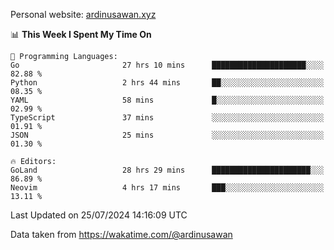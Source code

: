 Personal website: [ardinusawan.xyz](https://ardinusawan.xyz)

<!--START_SECTION:waka-->
📊 **This Week I Spent My Time On** 

```text
💬 Programming Languages: 
Go                       27 hrs 10 mins      █████████████████████░░░░   82.88 % 
Python                   2 hrs 44 mins       ██░░░░░░░░░░░░░░░░░░░░░░░   08.35 % 
YAML                     58 mins             █░░░░░░░░░░░░░░░░░░░░░░░░   02.99 % 
TypeScript               37 mins             ░░░░░░░░░░░░░░░░░░░░░░░░░   01.91 % 
JSON                     25 mins             ░░░░░░░░░░░░░░░░░░░░░░░░░   01.30 % 

🔥 Editors: 
GoLand                   28 hrs 29 mins      ██████████████████████░░░   86.89 % 
Neovim                   4 hrs 17 mins       ███░░░░░░░░░░░░░░░░░░░░░░   13.11 % 
```


 Last Updated on 25/07/2024 14:16:09 UTC
<!--END_SECTION:waka-->
Data taken from https://wakatime.com/@ardinusawan
